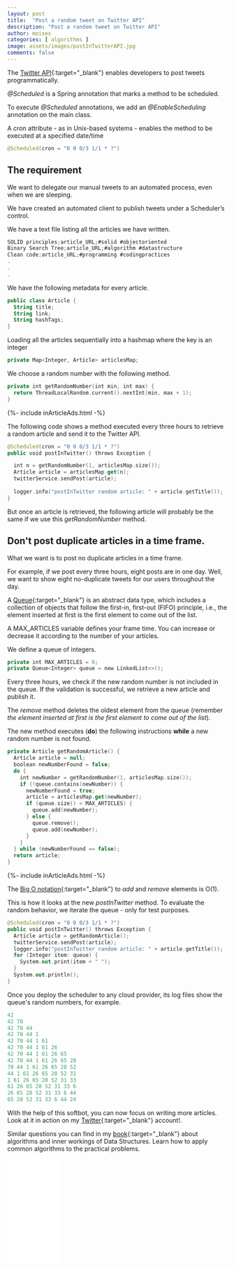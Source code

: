 ```yaml
---
layout: post
title:  "Post a random tweet on Twitter API"
description: "Post a random tweet on Twitter API"
author: moises
categories: [ algorithms ]
image: assets/images/postInTwitterAPI.jpg
comments: false
---
```


The [Twitter API](https://developer.twitter.com/en/docs/twitter-api){:target="_blank"} enables developers to post tweets programmatically.

*@Scheduled* is a Spring annotation that marks a method to be scheduled.

To execute *@Scheduled* annotations, we add an *@EnableScheduling* annotation on the main class.

A *cron* attribute - as in Unix-based systems - enables the method to be executed at a specified date/time

```kotlin
@Scheduled(cron = "0 0 0/3 1/1 * ?")
```

## The requirement

We want to delegate our manual tweets to an automated process, even when we are sleeping.

We have created an automated client to publish tweets under a Scheduler’s control.

We have a text file listing all the articles we have written.

```kotlin
SOLID principles;article_URL;#solid #objectoriented
Binary Search Tree;article_URL;#algorithm #datastructure
Clean code;article_URL;#programming #codingpractices
.
.
.
```

We have the following metadata for every article.

```kotlin
public class Article {
  String title;
  String link;
  String hashTags;
}
```

Loading all the articles sequentially into a hashmap where the key is an integer

```kotlin
private Map<Integer, Article> articlesMap;
```

We choose a random number with the following method.

```kotlin
private int getRandomNumber(int min, int max) {
  return ThreadLocalRandom.current().nextInt(min, max + 1);
}
```

<div>
{%- include inArticleAds.html -%}
</div>

The following code shows a method executed every three hours to retrieve a random article and send it to the Twitter API.

```kotlin
@Scheduled(cron = "0 0 0/3 1/1 * ?")
public void postInTwitter() throws Exception {

  int n = getRandomNumber(1, articlesMap.size());
  Article article = articlesMap.get(n);
  twitterService.sendPost(article);
  
  logger.info("postInTwitter random article: " + article.getTitle());
}
```

But once an article is retrieved, the following article will probably be the same if we use this *getRandomNumber* method.

## Don't post duplicate articles in a time frame.

What we want is to post no duplicate articles in a time frame.

For example, if we post every three hours, eight posts are in one day. Well, we want to show eight no-duplicate tweets for our users throughout the day.

A [Queue](https://amzn.to/3FxeKSb){:target="_blank"} is an abstract data type, which includes a collection of objects that follow the first-in, first-out (FIFO) principle, i.e., the element inserted at first is the first element to come out of the list.

A MAX_ARTICLES variable defines your frame time. You can increase or decrease it according to the number of your articles.

We define a queue of integers.

```kotlin
private int MAX_ARTICLES = 8;
private Queue<Integer> queue = new LinkedList<>();
```

Every three hours, we check if the new random number is not included in the queue. If the validation is successful, we retrieve a new article and publish it.

The *remove* method deletes the oldest element from the queue (remember *the element inserted at first is the first element to come out of the list*).

The new method executes (**do**) the following instructions **while** a new random number is not found.

```kotlin
private Article getRandomArticle() {
  Article article = null;
  boolean newNumberFound = false;
  do {
    int newNumber = getRandomNumber(1, articlesMap.size());
    if (!queue.contains(newNumber)) {
      newNumberFound = true;
      article = articlesMap.get(newNumber);
      if (queue.size() < MAX_ARTICLES) {
        queue.add(newNumber);
      } else {
        queue.remove();
        queue.add(newNumber);
      }
    }
  } while (newNumberFound == false);
  return article;
}
```

<div>
{%- include inArticleAds.html -%}
</div>

The [Big O notation](https://codersite.dev/big-o-notation-analysis-of-algorithms/){:target="_blank"} to *add* and *remove* elements is O(1).

This is how it looks at the new *postInTwitter* method. To evaluate the random behavior, we iterate the queue - only for test purposes.

```kotlin
@Scheduled(cron = "0 0 0/3 1/1 * ?")
public void postInTwitter() throws Exception {
  Article article = getRandomArticle();
  twitterService.sendPost(article);
  logger.info("postInTwitter random article: " + article.getTitle());
  for (Integer item: queue) {
    System.out.print(item + " ");
  }
  System.out.println();
}
```

Once you deploy the scheduler to any cloud provider, its log files show the queue's random numbers, for example.

```kotlin
42 
42 70 
42 70 44 
42 70 44 1 
42 70 44 1 61 
42 70 44 1 61 26 
42 70 44 1 61 26 65 
42 70 44 1 61 26 65 28 
70 44 1 61 26 65 28 52 
44 1 61 26 65 28 52 31 
1 61 26 65 28 52 31 33 
61 26 65 28 52 31 33 6 
26 65 28 52 31 33 6 44 
65 28 52 31 33 6 44 24 
```

With the help of this softbot, you can now focus on writing more articles. Look at it in action on my [Twitter](https://twitter.com/MoisesGamio){:target="_blank"} account!.

Similar questions you can find in my [book](https://amzn.to/3FxeKSb){:target="_blank"} about algorithms and inner workings of Data Structures. Learn how to apply common algorithms to the practical problems.

<iframe sandbox="allow-popups allow-scripts allow-modals allow-forms allow-same-origin" style="width:120px;height:240px;" marginwidth="0" marginheight="0" scrolling="no" frameborder="0" src="//ws-eu.amazon-adsystem.com/widgets/q?ServiceVersion=20070822&OneJS=1&Operation=GetAdHtml&MarketPlace=DE&source=ss&ref=as_ss_li_til&ad_type=product_link&tracking_id=mkgv89-21&language=en_GB&marketplace=amazon&region=DE&placement=B086JCK6C4&asins=B086JCK6C4&linkId=78e646bc8bd99599b961d3e15b102848&show_border=true&link_opens_in_new_window=true"></iframe>
